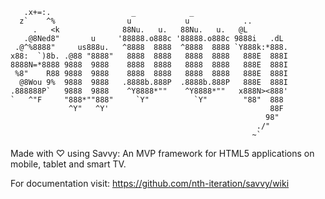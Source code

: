        .x+=:.                  _            _                      
      z`    ^%                u            u            ..         
         .   <k              88Nu.   u.   88Nu.   u.   @L          
       .@8Ned8"       u     '88888.o888c '88888.o888c 9888i   .dL  
     .@^%8888"     us888u.   ^8888  8888  ^8888  8888 `Y888k:*888. 
    x88:  `)8b. .@88 "8888"   8888  8888   8888  8888   888E  888I 
    8888N=*8888 9888  9888    8888  8888   8888  8888   888E  888I 
     %8"    R88 9888  9888    8888  8888   8888  8888   888E  888I 
      @8Wou 9%  9888  9888   .8888b.888P  .8888b.888P   888E  888I 
    .888888P`   9888  9888    ^Y8888*""    ^Y8888*""   x888N><888' 
    `   ^"F     "888*""888"     `Y"          `Y"        "88"  888  
                 ^Y"   ^Y'                                    88F  
                                                             98"   
                                                           ./"     
                                                          ~`       

Made with ♡ using Savvy: An MVP framework for HTML5 applications on mobile,
tablet and smart TV.

For documentation visit: https://github.com/nth-iteration/savvy/wiki
